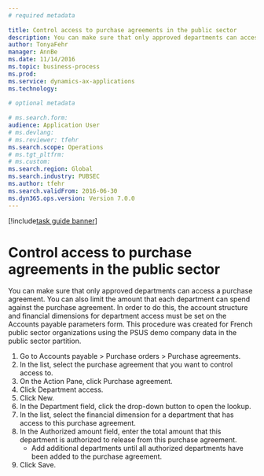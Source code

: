 ```yaml
--- 
# required metadata 
 
title: Control access to purchase agreements in the public sector
description: You can make sure that only approved departments can access a purchase agreement. 
author: TonyaFehr 
manager: AnnBe 
ms.date: 11/14/2016
ms.topic: business-process 
ms.prod:  
ms.service: dynamics-ax-applications 
ms.technology:  
 
# optional metadata 
 
# ms.search.form:   
audience: Application User 
# ms.devlang:  
# ms.reviewer: tfehr 
ms.search.scope: Operations 
# ms.tgt_pltfrm:  
# ms.custom:  
ms.search.region: Global
ms.search.industry: PUBSEC
ms.author: tfehr 
ms.search.validFrom: 2016-06-30 
ms.dyn365.ops.version: Version 7.0.0 
---
```


[!include[task guide banner](../../includes/task-guide-banner.md)]

# Control access to purchase agreements in the public sector

You can make sure that only approved departments can access a purchase agreement. You can also limit the amount that each department can spend against the purchase agreement. In order to do this, the account structure and financial dimensions for department access must be set on the Accounts payable parameters form. This procedure was created for French public sector organizations using the PSUS demo company data in the public sector partition.

1. Go to Accounts payable > Purchase orders > Purchase agreements.
2. In the list, select the purchase agreement that you want to control access to.
3. On the Action Pane, click Purchase agreement.
4. Click Department access.
5. Click New.
6. In the Department field, click the drop-down button to open the lookup.
7. In the list, select the financial dimension for a department that has access to this purchase agreement.
8. In the Authorized amount field, enter the total amount that this department is authorized to release from this purchase agreement.
    * Add additional departments until all authorized departments have been added to the purchase agreement.  
9. Click Save.

